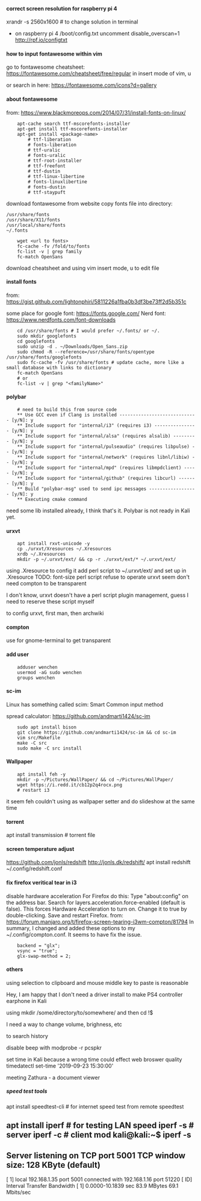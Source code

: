 #### correct screen resolution for raspberry pi 4
xrandr -s 2560x1600 # to change solution in terminal

- on raspberry pi 4
/boot/config.txt
uncomment disable_overscan=1
http://rpf.io/configtxt


#### how to input fontawesome within vim
go to fontawesome cheatsheet: https://fontawesome.com/cheatsheet/free/regular
in insert mode of vim, <C-v> u <the unicode of the font>

or search in here: https://fontawesome.com/icons?d=gallery

#### about fontawesome
from: https://www.blackmoreops.com/2014/07/31/install-fonts-on-linux/
```
    apt-cache search ttf-mscorefonts-installer
    apt-get install ttf-mscorefonts-installer
    apt-get install <package-name>
        # ttf-liberation
        # fonts-liberation
        # ttf-uralic
        # fonts-uralic
        # ttf-root-installer
        # ttf-freefont
        # ttf-dustin
        # ttf-linux-libertine
        # fonts-linuxlibertine
        # fonts-dustin
        # ttf-staypuft
```

download fontawesome from website
copy fonts file into directory:

    /usr/share/fonts
    /usr/share/X11/fonts
    /usr/local/share/fonts
    ~/.fonts
```shell
    wget <url to fonts>
    fc-cache -fv /fold/to/fonts
    fc-list -v | grep family
    fc-match OpenSans
```

download cheatsheet
and using vim insert mode, <C-v> u <unicode> to edit file

#### install fonts
from: https://gist.github.com/lightonphiri/5811226a1fba0b3df3be73ff2d5b351c

some place for google font: https://fonts.google.com/
Nerd font: https://www.nerdfonts.com/font-downloads

```shell
    cd /usr/share/fonts # I would prefer ~/.fonts/ or ~/.
    sudo mkdir googlefonts
    cd googlefonts
    sudo unzip -d . ~/Downloads/Open_Sans.zip
    sudo chmod -R --reference=/usr/share/fonts/opentype /usr/share/fonts/googlefonts
    sudo fc-cache -fv /usr/share/fonts # update cache, more like a small database with links to dictionary
    fc-match OpenSans
    # or
    fc-list -v | grep "<familyName>"
```

#### polybar
```shell
    # need to build this from source code
    ** Use GCC even if Clang is installed ----------------------------- [y/N]: y
    ** Include support for "internal/i3" (requires i3) ---------------- [y/N]: y
    ** Include support for "internal/alsa" (requires alsalib) --------- [y/N]: y
    ** Include support for "internal/pulseaudio" (requires libpulse) -- [y/N]: y
    ** Include support for "internal/network" (requires libnl/libiw) -- [y/N]: y
    ** Include support for "internal/mpd" (requires libmpdclient) ----- [y/N]: y
    ** Include support for "internal/github" (requires libcurl) ------- [y/N]: y
    ** Build "polybar-msg" used to send ipc messages ------------------ [y/N]: y
    ** Executing cmake command
```
need some lib installed
already, I think that's it. Polybar is not ready in Kali yet.

#### urxvt
```shell
    apt install rxvt-unicode -y
    cp ./urxvt/Xresources ~/.Xresources
    xrdb ~/.Xresources
    mkdir -p ~/.urxvt/ext/ && cp -r ./urxvt/ext/* ~/.urxvt/ext/
```
using .Xresource to config it
add perl script to ~/.urxvt/ext/ and set up in .Xresource
TODO: font-size perl script refuse to operate
urxvt seem don't need compton to be transparent

I don't know, urxvt doesn't have a perl script plugin management,
guess I need to reserve these script myself

to config urxvt, first man, then archwiki

#### compton
use for gnome-terminal to get transparent


#### add user
```shell
    adduser wenchen
    usermod -aG sudo wenchen
    groups wenchen
```

#### sc-im
Linux has something called scim: Smart Common input method

spread calculator: https://github.com/andmarti1424/sc-im
```
    sudo apt install bison
    git clone https://github.com/andmarti1424/sc-im && cd sc-im
    vim src/Makefile
    make -C src
    sudo make -C src install
```

#### Wallpaper
```shell
    apt install feh -y
    mkdir -p ~/Pictures/WallPaper/ && cd ~/Pictures/WallPaper/
    wget https://i.redd.it/cb12p2q4rocx.png
    # restart i3
```
it seem feh couldn't using as wallpaper setter and do slideshow at the same time

#### torrent
apt install transmission # torrent file

#### screen temperature adjust
https://github.com/jonls/redshift
http://jonls.dk/redshift/
apt install redshift
~/.config/redshift.conf


#### fix firefox veritical tear in i3
disable hardware acceleration
For Firefox do this:
    Type "about:config" on the address bar.
    Search for layers.acceleration.force-enabled (default is false). This forces Hardware Acceleration to turn on.
    Change it to true by double-clicking.
    Save and restart Firefox.
from: https://forum.manjaro.org/t/firefox-screen-tearing-i3wm-compton/81794
In summary, I changed and added these options to my ~/.config/compton.conf.
It seems to have fix the issue.
```
    backend = "glx";
    vsync = "true";
    glx-swap-method = 2;
```

#### others
using selection to clipboard and mouse middle key to paste is reasonable

Hey, I am happy that I don't need a driver install to make PS4 controller earphone in Kali

using mkdir /some/directory/to/somewhere/ and then cd !$

I need a way to change volume, brighness, etc

<C-R> to search history

disable beep with modprobe -r pcspkr

set time in Kali because a wrong time could effect web broswer quality
timedatectl set-time '2019-09-23 15:30:00'

meeting Zathura - a document viewer


##### speed test tools
apt install speedtest-cli   # for internet speed test from remote
speedtest

apt install iperf  # for testing LAN speed
iperf -s # server
iperf -c <server-IP> # client mod
kali@kali:~$ iperf -s
------------------------------------------------------------
Server listening on TCP port 5001
TCP window size:  128 KByte (default)
------------------------------------------------------------
[  1] local 192.168.1.35 port 5001 connected with 192.168.1.16 port 51220
[ ID] Interval       Transfer     Bandwidth
[  1] 0.0000-10.1839 sec  83.9 MBytes  69.1 Mbits/sec

